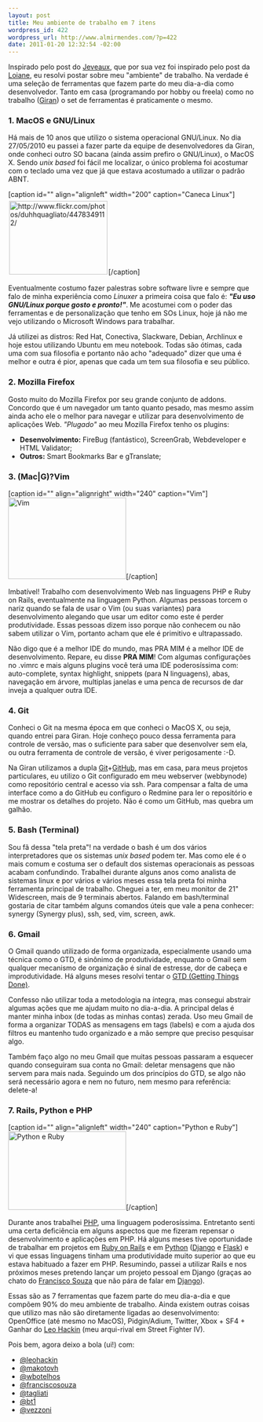 ```yaml
--- 
layout: post
title: Meu ambiente de trabalho em 7 itens
wordpress_id: 422
wordpress_url: http://www.almirmendes.com/?p=422
date: 2011-01-20 12:32:54 -02:00
---
```

Inspirado pelo post do <a href="http://jeveaux.com/2011/meu-ambiente-de-trabalho-em-7-itens/">Jeveaux</a>, que por sua vez foi inspirado pelo post da <a href="http://www.loiane.com/2011/01/meu-ambiente-de-trabalho-em-7-itens/">Loiane</a>, eu resolvi postar sobre meu "ambiente" de trabalho. Na verdade é uma seleção de ferramentas que fazem parte do meu dia-a-dia como desenvolvedor. Tanto em casa (programando por hobby ou freela) como no trabalho (<a href="http://www.giran.com.br/">Giran</a>) o set de ferramentas é praticamente o mesmo.
<h3>1. MacOS e GNU/Linux</h3>
Há mais de 10 anos que utilizo o sistema operacional GNU/Linux. No dia 27/05/2010 eu passei a fazer parte da equipe de desenvolvedores da Giran, onde conheci outro SO bacana (ainda assim prefiro o GNU/Linux), o MacOS X. Sendo <em>unix based</em> foi fácil me localizar, o único problema foi acostumar com o teclado uma vez que já que estava acostumado a utilizar o padrão ABNT.

[caption id="" align="alignleft" width="200" caption="Caneca Linux"]<a href="http://www.flickr.com/photos/duhhquagliato/4478349112/"><img style="margin: 5px 2px;" src="http://www.almirmendes.com/wp-content/images/20110120/4478349112_f8887d02c6.jpg" alt="http://www.flickr.com/photos/duhhquagliato/4478349112/" width="200" height="150" /></a>[/caption]

Eventualmente costumo fazer palestras sobre software livre e sempre que falo de minha experiência como <em>Linuxer</em> a primeira coisa que falo é: <em><strong>"Eu uso GNU/Linux porque gosto e pronto!"</strong></em>. Me acostumei com o poder das ferramentas e de personalização que tenho em SOs Linux, hoje já não me vejo utilizando o Microsoft Windows para trabalhar.

Já utilizei as distros: Red Hat, Conectiva, Slackware, Debian, Archlinux e hoje estou utilizando Ubuntu em meu notebook. Todas são ótimas, cada uma com sua filosofia e portanto não acho "adequado" dizer que uma é melhor e outra é pior, apenas que cada um tem sua filosofia e seu público.
<h3>2. Mozilla Firefox</h3>
Gosto muito do Mozilla Firefox por seu grande conjunto de addons. Concordo que é um navegador um tanto quanto pesado, mas mesmo assim ainda acho ele o melhor para navegar e utilizar para desenvolvimento de aplicações Web. <em>"Plugado"</em> ao meu Mozilla Firefox tenho os plugins:
<ul>
	<li><strong>Desenvolvimento:</strong> FireBug (fantástico), ScreenGrab, Webdeveloper e HTML Validator;</li>
	<li><strong>Outros:</strong> Smart Bookmarks Bar e gTranslate;</li>
</ul>
<h3>3. (Mac|G)?Vim</h3>
[caption id="" align="alignright" width="240" caption="Vim"]<a href="http://bit.ly/fAqnKT "><img class="  " title="Vim" src="http://www.almirmendes.com/wp-content/images/20110120/3526322504_cc4d8e06e6_m.jpg" alt="Vim" width="240" height="166" /></a>[/caption]

Imbatível! Trabalho com desenvolvimento Web nas linguagens PHP e Ruby on Rails, eventualmente na linguagem Python. Algumas pessoas torcem o nariz quando se fala de usar o Vim (ou suas variantes) para desenvolvimento alegando que usar um editor como este é perder produtividade. Essas pessoas dizem isso porque não conhecem ou não sabem utilizar o Vim, portanto acham que ele é primitivo e ultrapassado.

Não digo que é a melhor IDE do mundo, mas PRA MIM é a melhor IDE de desenvolvimento. Repare, eu disse <strong>PRA MIM</strong>! Com algumas configurações no .vimrc e mais alguns plugins você terá uma IDE poderosíssima com: auto-complete, syntax highlight, snippets (para N linguagens), abas, navegação em árvore, multiplas janelas e uma penca de recursos de dar inveja a qualquer outra IDE.
<h3>4. Git</h3>
Conheci o Git na mesma época em que conheci o MacOS X, ou seja, quando entrei para Giran. Hoje conheço pouco dessa ferramenta para controle de versão, mas o suficiente para saber que desenvolver sem ela, ou outra ferramenta de controle de versão, é viver perigosamente :-D.

Na Giran utilizamos a dupla <a href="http://git-scm.com/">Git</a>+<a href="https://github.com/">GitHub</a>, mas em casa, para meus projetos particulares, eu utilizo o Git configurado em meu webserver (webbynode) como repositório central e acesso via ssh. Para compensar a falta de uma interface como a do GitHub eu configuro o Redmine para ler o repositório e me mostrar os detalhes do projeto. Não é como um GitHub, mas quebra um galhão.
<h3>5. Bash (Terminal)</h3>
Sou fã dessa "tela preta"! na verdade o bash é um dos vários interpretadores que os sistemas <em>unix based</em> podem ter. Mas como ele é o mais comum e costuma ser o default dos sistemas operacionais as pessoas acabam confundindo. Trabalhei durante alguns anos como analista de sistemas linux e por vários e vários meses essa tela preta foi minha ferramenta principal de trabalho. Cheguei a ter, em meu monitor de 21" Widescreen, mais de 9 terminais abertos. Falando em bash/terminal gostaria de citar também alguns comandos úteis que vale a pena conhecer: synergy (Synergy plus), ssh, sed, vim, screen, awk.
<h3>6. Gmail</h3>
O Gmail quando utilizado de forma organizada, especialmente usando uma técnica como o GTD, é sinônimo de produtividade, enquanto o Gmail sem qualquer mecanismo de organização é sinal de estresse, dor de cabeça e improdutividade. Há alguns meses resolvi tentar o <a href="http://en.wikipedia.org/wiki/Getting_Things_Done">GTD (Getting Things Done)</a>.

Confesso não utilizar toda a metodologia na íntegra, mas consegui abstrair algumas ações que me ajudam muito no dia-a-dia. A principal delas é manter minha inbox (de todas as minhas contas) zerada. Uso meu Gmail de forma a organizar TODAS as mensagens em tags (labels) e com a ajuda dos filtros eu mantenho tudo organizado e a mão sempre que preciso pesquisar algo.

Também faço algo no meu Gmail que muitas pessoas passaram a esquecer quando conseguiram sua conta no Gmail: deletar mensagens que não servem para mais nada. Seguindo um dos princípios do GTD, se algo não será necessário agora e nem no futuro, nem mesmo para referência: delete-a!
<h3>7. Rails, Python e PHP</h3>
[caption id="" align="alignleft" width="240" caption="Python e Ruby"]<a href="http://www.flickr.com/photos/mccun934/5000045252/"><img title="Python e Ruby" src="http://www.almirmendes.com/wp-content/images/20110120/5000045252_4d8f8b1e30_m.jpg" alt="Python e Ruby" width="240" height="160" /></a>[/caption]

Durante anos trabalhei <a href="http://www.php.net">PHP</a>, uma linguagem poderosíssima. Entretanto senti uma certa deficiência em alguns aspectos que me fizeram repensar o desenvolvimento e aplicações em PHP. Há alguns meses tive oportunidade de trabalhar em projetos em <a href="http://rubyonrails.org/">Ruby on Rails</a> e em <a href="http://www.python.org/">Python</a> (<a href="www.djangoproject.com/">Django</a> e <a href="http://flask.pocoo.org/">Flask</a>) e vi que essas linguagens tinham uma produtividade muito superior ao que eu estava habituado a fazer em PHP. Resumindo, passei a utilizar Rails e nos próximos meses pretendo lançar um projeto pessoal em Django (graças ao chato do <a href="http://www.franciscosouza.com.br">Francisco Souza</a> que não pára de falar em <a href="www.djangoproject.com/">Django</a>).

Essas são as 7 ferramentas que fazem parte do meu dia-a-dia e que compõem 90% do meu ambiente de trabalho. Ainda existem outras coisas que utilizo mas não são diretamente ligadas ao desenvolvimento: OpenOffice (até mesmo no MacOS), Pidgin/Adium, Twitter, Xbox + SF4 + Ganhar do <a href="http://www.leohackin.com.br/">Leo Hackin</a> (meu arqui-rival em Street Fighter IV).

Pois bem, agora deixo a bola (ui!) com:
<ul>
	<li><a href="http://twitter.com/leohackin">@leohackin</a></li>
	<li><a href="http://twitter.com/makotovh">@makotovh</a></li>
	<li><a href="http://twitter.com/wbotelhos">@wbotelhos</a></li>
	<li><a href="http://twitter.com/franciscosouza">@franciscosouza</a></li>
	<li><a href="http://twitter.com/tagliati">@tagliati</a></li>
	<li><a href="http://twitter.com/bt1">@bt1</a></li>
	<li><a href="http://twitter.com/vezzoni">@vezzoni</a></li>
</ul>
